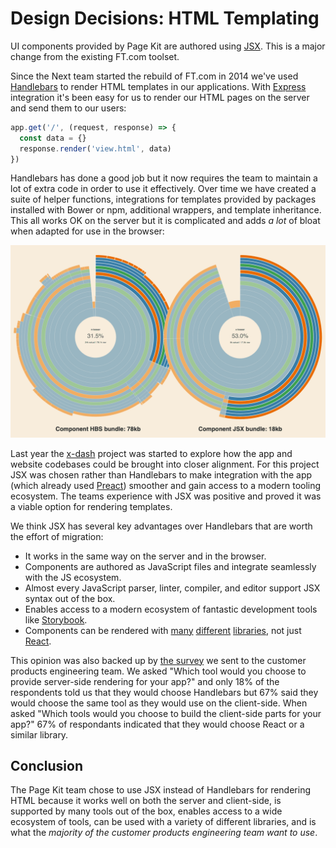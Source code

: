 # Design Decisions: HTML Templating

UI components provided by Page Kit are authored using [JSX]. This is a major change from the existing FT.com toolset.

Since the Next team started the rebuild of FT.com in 2014 we've used [Handlebars] to render HTML templates in our applications. With [Express] integration it's been easy for us to render our HTML pages on the server and send them to our users:

```js
app.get('/', (request, response) => {
  const data = {}
  response.render('view.html', data)
})
```

Handlebars has done a good job but it now requires the team to maintain a lot of extra code in order to use it effectively. Over time we have created a suite of helper functions, integrations for templates provided by packages installed with Bower or npm, additional wrappers, and template inheritance. This all works OK on the server but it is complicated and adds _a lot_ of bloat when adapted for use in the browser:

![Analysis displaying the difference between Handlebars and JSX bundle size, 78kb vs 18kb](images/hbs-vs-jsx-size.png)

Last year the [x-dash] project was started to explore how the app and website codebases could be brought into closer alignment. For this project JSX was chosen rather than Handlebars to make integration with the app (which already used [Preact]) smoother and gain access to a modern tooling ecosystem. The teams experience with JSX was positive and proved it was a viable option for rendering templates.

We think JSX has several key advantages over Handlebars that are worth the effort of migration:

- It works in the same way on the server and in the browser.
- Components are authored as JavaScript files and integrate seamlessly with the JS ecosystem.
- Almost every JavaScript parser, linter, compiler, and editor support JSX syntax out of the box.
- Enables access to a modern ecosystem of fantastic development tools like [Storybook].
- Components can be rendered with [many] [different] [libraries], not just [React].

This opinion was also backed up by [the survey] we sent to the customer products engineering team. We asked "Which tool would you choose to provide server-side rendering for your app?" and only 18% of the respondents told us that they would choose Handlebars but 67% said they would choose the same tool as they would use on the client-side. When asked "Which tools would you choose to build the client-side parts for your app?" 67% of respondants indicated that they would choose React or a similar library.

[Handlebars]: https://handlebarsjs.com/
[Express]: https://expressjs.com/
[view engine]: https://expressjs.com/en/guide/using-template-engines.html
[x-dash]: https://financial-times.github.io/x-dash/
[Preact]: https://preactjs.com/
[JSX]: https://jasonformat.com/wtf-is-jsx/
[Storybook]:https://storybook.js.org/
[React]: https://reactjs.org/
[many]: https://github.com/jorgebucaran/hyperapp
[different]: https://github.com/i-like-robots/hyperons
[libraries]: https://infernojs.org/
[the survey]: https://docs.google.com/document/d/1CxmHvsAfNmar-1kuQEQSawL6jcjc1OrY4mXtvhsq9K4/edit?usp=sharing


## Conclusion

The Page Kit team chose to use JSX instead of Handlebars for rendering HTML because it works well on both the server and client-side, is supported by many tools out of the box, enables access to a wide ecosystem of tools, can be used with a variety of different libraries, and is what the _majority of the customer products engineering team want to use_.
